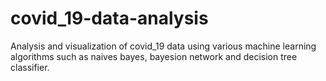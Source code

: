 # covid_19-data-analysis
Analysis and visualization of covid_19 data using various machine learning algorithms such as naives bayes, bayesion network and decision tree classifier.
